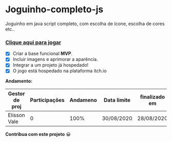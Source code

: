 # Joguinho-completo-js
 Joguinho em java script completo, com escolha de ícone, escolha de cores etc..
 ### [Clique aqui para jogar](https://elissonlimavale.github.io/Joguinho-ElissBeat-completo-js/)
- [x] Criar a base funcional **MVP**.
- [x] Incluir imagens e aprimorar a aparência.
- [x] Integrar a um projeto já hospedado!
- [x] O jogo está hospedado na plataforma itch.io

**Andamento:**

Gestor de proj | Participações | Andameno | Data limite | finalizado em
--- | --- | --- | --- | ---
Elisson Vale | 0 |  100% | 30/08/2020 | 28/08/2020

**Contribua com este projeto** :grinning:

